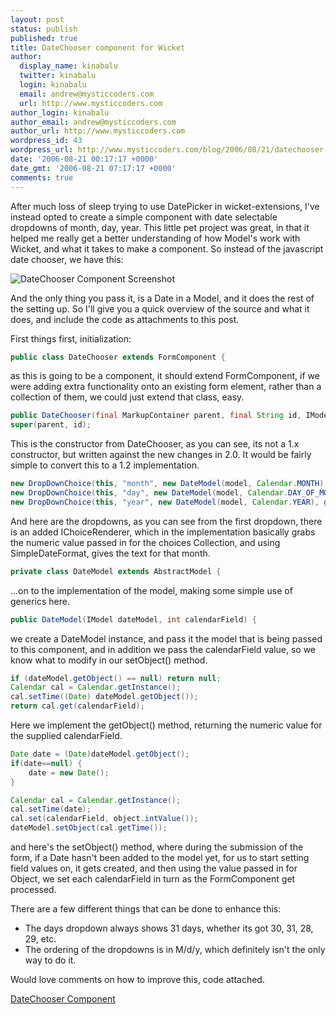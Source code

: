 ```yaml
---
layout: post
status: publish
published: true
title: DateChooser component for Wicket
author:
  display_name: kinabalu
  twitter: kinabalu
  login: kinabalu
  email: andrew@mysticcoders.com
  url: http://www.mysticcoders.com
author_login: kinabalu
author_email: andrew@mysticcoders.com
author_url: http://www.mysticcoders.com
wordpress_id: 43
wordpress_url: http://www.mysticcoders.com/blog/2006/08/21/datechooser-component-for-wicket/
date: '2006-08-21 00:17:17 +0000'
date_gmt: '2006-08-21 07:17:17 +0000'
comments: true
---
```

After much loss of sleep trying to use DatePicker in wicket-extensions, I've instead opted to create a simple component with date selectable dropdowns of month, day, year.  This little pet project was great, in that it helped me really get a better understanding of how Model's work with Wicket<a id="more"></a><a id="more-43"></a>, and what it takes to make a component.  So instead of the javascript date chooser, we have this:

<img id="image42" src="http://www.mysticcoders.com/wp-content/uploads/2006/08/picture-1.png" alt="DateChooser Component Screenshot" />

And the only thing you pass it, is a Date in a Model, and it does the rest of the setting up.  So I'll give you a quick overview of the source and what it does, and include the code as attachments to this post.

First things first, initialization:

``` java
public class DateChooser extends FormComponent {
```

as this is going to be a component, it should extend FormComponent, if we were adding extra functionality onto an existing form element, rather than a collection of them, we could just extend that class, easy.

``` java
public DateChooser(final MarkupContainer parent, final String id, IModel model) {
super(parent, id);
```

This is the constructor from DateChooser, as you can see, its not a 1.x constructor, but written against the new changes in 2.0.  It would be fairly simple to convert this to a 1.2 implementation.

``` java
new DropDownChoice(this, "month", new DateModel(model, Calendar.MONTH), getMonths(), new IChoiceRenderer() { ... }
new DropDownChoice(this, "day", new DateModel(model, Calendar.DAY_OF_MONTH), getDays());
new DropDownChoice(this, "year", new DateModel(model, Calendar.YEAR), getYears());
```

And here are the dropdowns, as you can see from the first dropdown, there is an added IChoiceRenderer, which in the implementation basically grabs the numeric value passed in for the choices Collection, and using SimpleDateFormat, gives the text for that month.

``` java
private class DateModel extends AbstractModel {
```

...on to the implementation of the model, making some simple use of generics here.

``` java
public DateModel(IModel dateModel, int calendarField) {
```

we create a DateModel instance, and pass it the model that is being passed to this component, and in addition we pass the calendarField value, so we know what to modify in our setObject() method.

``` java
if (dateModel.getObject() == null) return null;
Calendar cal = Calendar.getInstance();
cal.setTime((Date) dateModel.getObject());
return cal.get(calendarField);
```

Here we implement the getObject() method, returning the numeric value for the supplied calendarField.

``` java
Date date = (Date)dateModel.getObject();
if(date==null) {
    date = new Date();
}

Calendar cal = Calendar.getInstance();
cal.setTime(date);
cal.set(calendarField, object.intValue());
dateModel.setObject(cal.getTime());
```

and here's the setObject() method, where during the submission of the form, if a Date hasn't been added to the model yet, for us to start setting field values on, it gets created, and then using the value passed in for Object, we set each calendarField in turn as the FormComponent get processed.

There are a few different things that can be done to enhance this:

<ul>
<li>The days dropdown always shows 31 days, whether its got 30, 31, 28, 29, etc.</li>
<li>The ordering of the dropdowns is in M/d/y, which definitely isn't the only way to do it.</li>
</ul>
Would love comments on how to improve this, code attached.

<a id="p44" title="DateChooser Component" href="http://www.mysticcoders.com/wp-content/uploads/2006/08/datechoosercomponent.zip">DateChooser Component</a>
